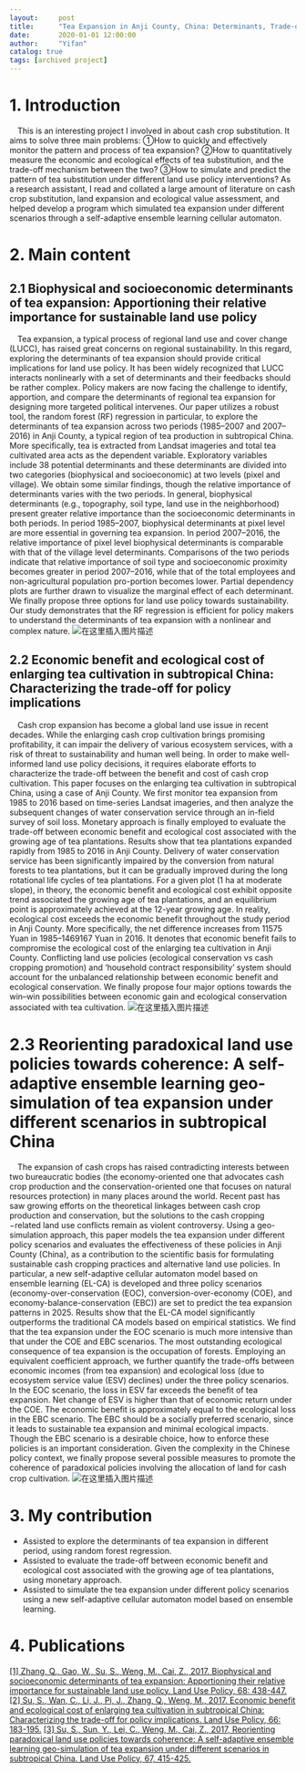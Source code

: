 ```yaml
---
layout:     post
title:      "Tea Expansion in Anji County, China: Determinants, Trade-off mechanism, Simulation"
date:       2020-01-01 12:00:00
author:     "Yifan"
catalog: true
tags: [archived project]
---
```

# 1. Introduction
&emsp;This is an interesting project I involved in about cash crop substitution. It aims to solve three main problems: ①How to quickly and effectively monitor the pattern and process of tea expansion? ②How to quantitatively measure the economic and ecological effects of tea substitution, and the trade-off mechanism between the two? ③How to simulate and predict the pattern of tea substitution under different land use policy interventions? As a research assistant, I read and collated a large amount of literature on cash crop substitution, land expansion and ecological value assessment, and helped develop a program which simulated tea expansion under different scenarios through a self-adaptive ensemble learning cellular automaton.
# 2. Main content
## 2.1 Biophysical and socioeconomic determinants of tea expansion: Apportioning their relative importance for sustainable land use policy
&emsp;Tea expansion, a typical process of regional land use and cover change (LUCC), has raised great concerns on regional sustainability. In this regard, exploring the determinants of tea expansion should provide critical implications for land use policy. It has been widely recognized that LUCC interacts nonlinearly with a set of determinants and their feedbacks should be rather complex. Policy makers are now facing the challenge to identify, apportion, and compare the determinants of regional tea expansion for designing more targeted political intervenes. Our paper utilizes a robust tool, the random forest (RF) regression in particular, to explore the determinants of tea expansion across two periods (1985–2007 and 2007–2016) in Anji County, a typical region of tea production in subtropical China. More specifically, tea is extracted from Landsat imageries and total tea cultivated area acts as the dependent variable. Exploratory variables include 38 potential determinants and these determinants are divided into two categories (biophysical and socioeconomic) at two levels (pixel and village). We obtain some similar findings, though the relative importance of determinants varies with the two periods. In general, biophysical determinants (e.g., topography, soil type, land use in the neighborhood) present greater relative importance than the socioeconomic determinants in both periods. In period 1985–2007, biophysical determinants at pixel level are more essential in governing tea expansion. In period 2007–2016, the relative importance of pixel level biophysical determinants is comparable with that of the village level determinants. Comparisons of the two periods indicate that relative importance of soil type and socioeconomic proximity becomes greater in period 2007–2016, while that of the total employees and non-agricultural population pro-portion becomes lower. Partial dependency plots are further drawn to visualize the marginal effect of each determinant. We finally propose three options for land use policy towards sustainability. Our study demonstrates that the RF regression is efficient for policy makers to understand the determinants of tea expansion with a nonlinear and complex nature.
![在这里插入图片描述](https://img-blog.csdnimg.cn/20190805225849176.jpg?x-oss-process=image/watermark,type_ZmFuZ3poZW5naGVpdGk,shadow_10,text_aHR0cHM6Ly9ibG9nLmNzZG4ubmV0L3NreXRydWluZQ==,size_16,color_FFFFFF,t_70)
## 2.2 Economic benefit and ecological cost of enlarging tea cultivation in subtropical China: Characterizing the trade-off for policy implications
&emsp;Cash crop expansion has become a global land use issue in recent decades. While the enlarging cash crop cultivation brings promising profitability, it can impair the delivery of various ecosystem services, with a risk of threat to sustainability and human well being. In order to make well-informed land use policy decisions, it requires elaborate efforts to characterize the trade-off between the benefit and cost of cash crop cultivation. This paper focuses on the enlarging tea cultivation in subtropical China, using a case of Anji County. We first monitor tea expansion from 1985 to 2016 based on time-series Landsat imageries, and then analyze the subsequent changes of water conservation service through an in-field survey of soil loss. Monetary approach is finally employed to evaluate the trade-off between economic benefit and ecological cost associated with the growing age of tea plantations. Results show that tea plantations expanded rapidly from 1985 to 2016 in Anji County. Delivery of water conservation service has been significantly impaired by the conversion from natural forests to tea plantations, but it can be gradually improved during the long rotational life cycles of tea plantations. For a given plot (1 ha at moderate slope), in theory, the economic benefit and ecological cost exhibit opposite trend associated the growing age of tea plantations, and an equilibrium point is approximately achieved at the 12-year growing age. In reality, ecological cost exceeds the economic benefit throughout the study period in Anji County. More specifically, the net difference increases from 11575 Yuan in 1985–1469167 Yuan in 2016. It denotes that economic benefit fails to compromise the ecological cost of the enlarging tea cultivation in Anji County. Conflicting land use policies (ecological conservation vs cash cropping promotion) and ‘household contract responsibility’ system should account for the unbalanced relationship between economic benefit and ecological conservation. We finally propose four major options towards the win–win possibilities between economic gain and ecological conservation associated with tea cultivation.
![在这里插入图片描述](https://img-blog.csdnimg.cn/20190805225951342.jpg?x-oss-process=image/watermark,type_ZmFuZ3poZW5naGVpdGk,shadow_10,text_aHR0cHM6Ly9ibG9nLmNzZG4ubmV0L3NreXRydWluZQ==,size_16,color_FFFFFF,t_70)
# 2.3 Reorienting paradoxical land use policies towards coherence: A self-adaptive ensemble learning geo-simulation of tea expansion under different scenarios in subtropical China
&emsp;The expansion of cash crops has raised contradicting interests between two bureaucratic bodies (the economy-oriented one that advocates cash crop production and the conservation-oriented one that focuses on natural resources protection) in many places around the world. Recent past has saw growing efforts on the theoretical linkages between cash crop production and conservation, but the solutions to the cash cropping −related land use conflicts remain as violent controversy. Using a geo-simulation approach, this paper models the tea expansion under different policy scenarios and evaluates the effectiveness of these policies in Anji County (China), as a contribution to the scientific basis for formulating sustainable cash cropping practices and alternative land use policies. In particular, a new self-adaptive cellular automaton model based on ensemble learning (EL-CA) is developed and three policy scenarios (economy-over-conservation (EOC), conversion-over-economy (COE), and economy-balance-conservation (EBC)) are set to predict the tea expansion patterns in 2025. Results show that the EL-CA model significantly outperforms the traditional CA models based on empirical statistics. We find that the tea expansion under the EOC scenario is much more intensive than that under the COE and EBC scenarios. The most outstanding ecological consequence of tea expansion is the occupation of forests. Employing an equivalent coefficient approach, we further quantify the trade-offs between economic incomes (from tea expansion) and ecological loss (due to ecosystem service value (ESV) declines) under the three policy scenarios. In the EOC scenario, the loss in ESV far exceeds the benefit of tea expansion. Net change of ESV is higher than that of economic return under the COE. The economic benefit is approximately equal to the ecological loss in the EBC scenario. The EBC should be a socially preferred scenario, since it leads to sustainable tea expansion and minimal ecological impacts. Though the EBC scenario is a desirable choice, how to enforce these policies is an important consideration. Given the complexity in the Chinese policy context, we finally propose several possible measures to promote the coherence of paradoxical policies involving the allocation of land for cash crop cultivation.
![在这里插入图片描述](https://img-blog.csdnimg.cn/20190805230129532.jpg?x-oss-process=image/watermark,type_ZmFuZ3poZW5naGVpdGk,shadow_10,text_aHR0cHM6Ly9ibG9nLmNzZG4ubmV0L3NreXRydWluZQ==,size_16,color_FFFFFF,t_70)
# 3. My contribution

 - Assisted to explore the determinants of tea expansion in different period, using random forest regression.
 - Assisted to evaluate the trade-off between economic benefit and ecological cost associated with the growing age of tea plantations, using monetary approach.
 - Assisted to simulate the tea expansion under different policy scenarios using a new self-adaptive cellular automaton model based on ensemble learning.
# 4. Publications
[\[1\] Zhang, Q., Gao, W., Su, S., Weng, M., Cai, Z., 2017. Biophysical and socioeconomic determinants of tea expansion: Apportioning their relative importance for sustainable land use policy. Land Use Policy, 68: 438-447.](https://www.sciencedirect.com/science/article/abs/pii/S0264837717305173)
[\[2\] Su, S., Wan, C., Li, J., Pi, J., Zhang, Q., Weng, M., 2017. Economic benefit and ecological cost of enlarging tea cultivation in subtropical China: Characterizing the trade-off for policy implications. Land Use Policy, 66: 183-195.](https://www.sciencedirect.com/science/article/abs/pii/S0264837716313515)
[\[3\] Su, S., Sun, Y., Lei, C., Weng, M., Cai, Z., 2017, Reorienting paradoxical land use policies towards coherence: A self-adaptive ensemble learning geo-simulation of tea expansion under different scenarios in subtropical China. Land Use Policy, 67, 415-425.](https://www.sciencedirect.com/science/article/abs/pii/S0264837717303058)

